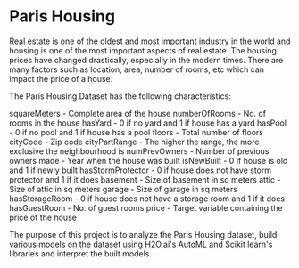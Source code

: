# Paris Housing

Real estate is one of the oldest and most important industry in the world and housing is one of the most important aspects of real estate. The housing prices have changed drastically, especially in the modern times. There are many factors such as location, area, number of rooms, etc which can impact the price of a house.

The Paris Housing Dataset has the following characteristics:

squareMeters - Complete area of the house
numberOfRooms - No. of rooms in the house
hasYard - 0 if no yard and 1 if house has a yard
hasPool - 0 if no pool and 1 if house has a pool
floors - Total number of floors
cityCode - Zip code
cityPartRange - The higher the range, the more exclusive the neighbourhood is
numPrevOwners - Number of previous owners
made - Year when the house was built
isNewBuilt - 0 if house is old and 1 if newly built
hasStormProtector - 0 if house does not have storm protector and 1 if it does
basement - Size of basement in sq meters
attic - Size of attic in sq meters
garage - Size of garage in sq meters
hasStorageRoom - 0 if house does not have a storage room and 1 if it does
hasGuestRoom - No. of guest rooms
price - Target variable containing the price of the house

The purpose of this project is to analyze the Paris Housing dataset, build various models on the dataset using H2O.ai's AutoML and Scikit learn's libraries and interpret the built models.
